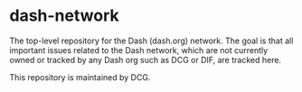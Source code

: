 # dash-network
The top-level repository for the Dash (dash.org) network. The goal is that all important issues related to the Dash network, which are not currently owned or tracked by any Dash org such as DCG or DIF, are tracked here. 

This repository is maintained by DCG.
